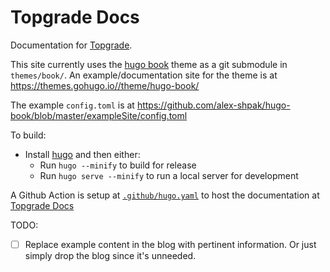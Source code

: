 # Topgrade Docs

Documentation for [Topgrade](https://github.com/r-darwish/topgrade).

This site currently uses the [hugo book](https://themes.gohugo.io//theme/hugo-book/) theme as a git submodule in `themes/book/`. An example/documentation site for the theme is at <https://themes.gohugo.io//theme/hugo-book/>

The example `config.toml` is at <https://github.com/alex-shpak/hugo-book/blob/master/exampleSite/config.toml>

To build:

- Install [hugo](https://gohugo.io/getting-started/installing/) and then either:
  - Run `hugo --minify` to build for release
  - Run `hugo serve --minify` to run a local server for development

A Github Action is setup at [`.github/hugo.yaml`](.github/hugo.yaml) to host the documentation at [Topgrade Docs](https://jasikpark.github.io/topgrade)

TODO:

- [ ] Replace example content in the blog with pertinent information. Or just simply drop the blog since it's unneeded.
